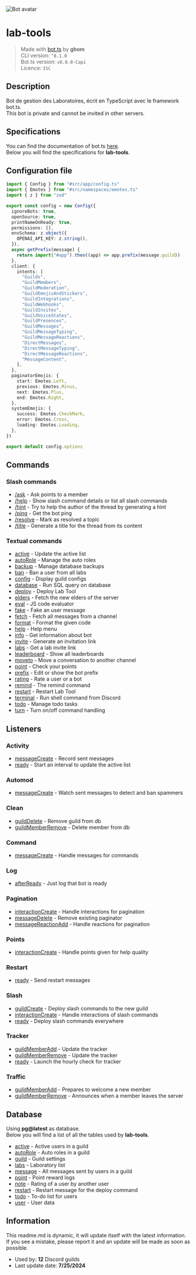 ![Bot avatar](https://cdn.discordapp.com/avatars/555419470894596096/b93811640f236581697fa02a8936c75d.webp?size=128&fit=cover&mask=circle)

# lab-tools

> Made with [bot.ts](https://ghom.gitbook.io/bot-ts/) by **ghom**  
> CLI version: `^8.1.0`  
> Bot.ts version: `v8.0.0-Capi`  
> Licence: `ISC`

## Description

Bot de gestion des Laboratoires, écrit en TypeScript avec le framework bot.ts.  
This bot is private and cannot be invited in other servers.

## Specifications

You can find the documentation of bot.ts [here](https://ghom.gitbook.io/bot-ts/).  
Below you will find the specifications for **lab-tools**.  

## Configuration file

```ts
import { Config } from "#src/app/config.ts"
import { Emotes } from "#src/namespaces/emotes.ts"
import { z } from "zod"

export const config = new Config({
  ignoreBots: true,
  openSource: true,
  printNameOnReady: true,
  permissions: [],
  envSchema: z.object({
    OPENAI_API_KEY: z.string(),
  }),
  async getPrefix(message) {
    return import("#app").then((app) => app.prefix(message.guild))
  },
  client: {
    intents: [
      "Guilds",
      "GuildMembers",
      "GuildModeration",
      "GuildEmojisAndStickers",
      "GuildIntegrations",
      "GuildWebhooks",
      "GuildInvites",
      "GuildVoiceStates",
      "GuildPresences",
      "GuildMessages",
      "GuildMessageTyping",
      "GuildMessageReactions",
      "DirectMessages",
      "DirectMessageTyping",
      "DirectMessageReactions",
      "MessageContent",
    ],
  },
  paginatorEmojis: {
    start: Emotes.Left,
    previous: Emotes.Minus,
    next: Emotes.Plus,
    end: Emotes.Right,
  },
  systemEmojis: {
    success: Emotes.CheckMark,
    error: Emotes.Cross,
    loading: Emotes.Loading,
  },
})

export default config.options

```

## Commands

### Slash commands

- [/ask](./src/slash/ask.ts) - Ask points to a member  
- [/help](./src/slash/help.native.ts) - Show slash command details or list all slash commands  
- [/hint](./src/slash/hint.ts) - Try to help the author of the thread by generating a hint  
- [/ping](./src/slash/ping.native.ts) - Get the bot ping  
- [/resolve](./src/slash/resolve.ts) - Mark as resolved a topic  
- [/title](./src/slash/title.ts) - Generate a title for the thread from its content

### Textual commands

- [active](./src/commands/active.ts) - Update the active list  
- [autoRole](./src/commands/autoRole.ts) - Manage the auto roles  
- [backup](./src/commands/backup.ts) - Manage database backups  
- [ban](./src/commands/ban.ts) - Ban a user from all labs  
- [config](./src/commands/config.ts) - Display guild configs  
- [database](./src/commands/database.native.ts) - Run SQL query on database  
- [deploy](./src/commands/deploy.ts) - Deploy Lab Tool  
- [elders](./src/commands/elders.ts) - Fetch the new elders of the server  
- [eval](./src/commands/eval.native.ts) - JS code evaluator  
- [fake](./src/commands/fake.ts) - Fake an user message  
- [fetch](./src/commands/fetch.ts) - Fetch all messages from a channel  
- [format](./src/commands/format.ts) - Format the given code  
- [help](./src/commands/help.native.ts) - Help menu  
- [info](./src/commands/info.native.ts) - Get information about bot  
- [invite](./src/commands/invite.ts) - Generate an invitation link  
- [labs](./src/commands/labs.ts) - Get a lab invite link  
- [leaderboard](./src/commands/leaderboard.ts) - Show all leaderboards  
- [moveto](./src/commands/moveto.ts) - Move a conversation to another channel  
- [point](./src/commands/point.ts) - Check your points  
- [prefix](./src/commands/prefix.ts) - Edit or show the bot prefix  
- [rating](./src/commands/rating.ts) - Rate a user or a bot  
- [remind](./src/commands/remind.ts) - The remind command  
- [restart](./src/commands/restart.ts) - Restart Lab Tool  
- [terminal](./src/commands/terminal.native.ts) - Run shell command from Discord  
- [todo](./src/commands/todo.ts) - Manage todo tasks  
- [turn](./src/commands/turn.native.ts) - Turn on/off command handling

## Listeners

### Activity  

- [messageCreate](./src/listeners/activity.messageCreate.ts) - Record sent messages  
- [ready](./src/listeners/activity.ready.ts) - Start an interval to update the active list  

### Automod  

- [messageCreate](./src/listeners/automod.messageCreate.ts) - Watch sent messages to detect and ban spammers  

### Clean  

- [guildDelete](./src/listeners/clean.guildDelete.ts) - Remove guild from db  
- [guildMemberRemove](./src/listeners/clean.guildMemberRemove.ts) - Delete member from db  

### Command  

- [messageCreate](./src/listeners/command.messageCreate.native.ts) - Handle messages for commands  

### Log  

- [afterReady](./src/listeners/log.afterReady.native.ts) - Just log that bot is ready  

### Pagination  

- [interactionCreate](./src/listeners/pagination.interactionCreate.native.ts) - Handle interactions for pagination  
- [messageDelete](./src/listeners/pagination.messageDelete.native.ts) - Remove existing paginator  
- [messageReactionAdd](./src/listeners/pagination.messageReactionAdd.native.ts) - Handle reactions for pagination  

### Points  

- [interactionCreate](./src/listeners/helping.point.interactionCreate.ts) - Handle points given for help quality  

### Restart  

- [ready](./src/listeners/restart.ready.ts) - Send restart messages  

### Slash  

- [guildCreate](./src/listeners/slash.guildCreate.native.ts) - Deploy slash commands to the new guild  
- [interactionCreate](./src/listeners/slash.interactionCreate.native.ts) - Handle interactions of slash commands  
- [ready](./src/listeners/slash.ready.native.ts) - Deploy slash commands everywhere  

### Tracker  

- [guildMemberAdd](./src/listeners/tracker.guildMemberAdd.ts) - Update the tracker  
- [guildMemberRemove](./src/listeners/tracker.guildMemberRemove.ts) - Update the tracker  
- [ready](./src/listeners/tracker.ready.ts) - Launch the hourly check for tracker  

### Traffic  

- [guildMemberAdd](./src/listeners/traffic.guildMemberAdd.ts) - Prepares to welcome a new member  
- [guildMemberRemove](./src/listeners/traffic.guildMemberRemove.ts) - Announces when a member leaves the server

## Database

Using **pg@latest** as database.  
Below you will find a list of all the tables used by **lab-tools**.

- [active](./src/tables/active.ts) - Active users in a guild  
- [autoRole](./src/tables/autoRole.ts) - Auto roles in a guild  
- [guild](./src/tables/guild.ts) - Guild settings  
- [labs](./src/tables/lab.ts) - Laboratory list  
- [message](./src/tables/message.ts) - All messages sent by users in a guild  
- [point](./src/tables/point.ts) - Point reward logs  
- [note](./src/tables/rating.ts) - Rating of a user by another user  
- [restart](./src/tables/restart.ts) - Restart message for the deploy command  
- [todo](./src/tables/todo.ts) - To-do list for users  
- [user](./src/tables/user.ts) - User data

## Information

This readme.md is dynamic, it will update itself with the latest information.  
If you see a mistake, please report it and an update will be made as soon as possible.

- Used by: **12** Discord guilds
- Last update date: **7/25/2024**
